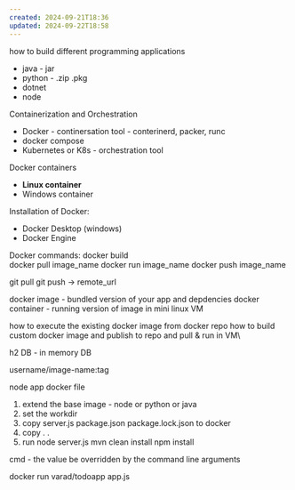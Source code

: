 ```yaml
---
created: 2024-09-21T18:36
updated: 2024-09-22T18:58
---
```



how to build different programming applications
-  java - jar
- python - .zip .pkg
- dotnet
- node

Containerization and Orchestration
-  Docker - continersation tool - conterinerd, packer, runc
- docker compose
- Kubernetes or K8s - orchestration tool

Docker containers
- **Linux container**
- Windows container

Installation of Docker:
- Docker Desktop (windows)
- Docker Engine

Docker commands:
docker build  
docker pull image_name
docker run image_name
docker push image_name

git pull
git push -> remote_url


docker image - bundled version of your app and depdencies
docker container - running version of image in mini linux VM

how to execute the existing docker image from docker repo
how to build custom docker image and publish to repo and pull & run in VM\


h2 DB - in memory DB

username/image-name:tag

node app docker file

1. extend the base image - node or python or java
2. set the workdir
3. copy server.js package.json package.lock.json to docker
4. copy . .
5. run node server.js
mvn clean install 
npm install 

cmd - the value be overridden by the command line arguments

docker run varad/todoapp  app.js

